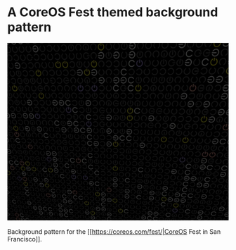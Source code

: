 # A CoreOS Fest themed background pattern

![Screenshot](screenshot.jpg "CoreOS Fest Package Screenshot")

Background pattern for the 
[[https://coreos.com/fest/|CoreOS Fest in San Francisco]].
